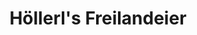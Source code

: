 ---
title: "Höllerl's Freilandeier"
url: /bad-loipersdorf/hoellerls-freilandeier/
shop: Hofladen
---